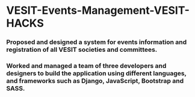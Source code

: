 # VESIT-Events-Management-VESIT-HACKS
### Proposed and designed a system for events information and registration of all VESIT societies and committees.
### Worked and managed a team of three developers and designers to build the application using different languages, and frameworks such as Django, JavaScript, Bootstrap and SASS.
